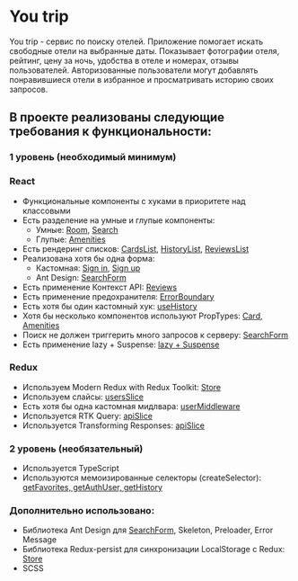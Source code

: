 # You trip

You trip - сервис по поиску отелей. Приложение помогает искать свободные отели на выбранные даты. Показывает фотографии отеля, рейтинг, цену за ночь, удобства в отеле и номерах, отзывы пользователей. Авторизованные пользователи могут добавлять понравившиеся отели в избранное и просматривать историю своих запросов.

## В проекте реализованы следующие требования к функциональности:

### 1 уровень (необходимый минимум)

### React

- Функциональные компоненты c хуками в приоритете над классовыми
- Есть разделение на умные и глупые компоненты:
  - Умные: [Room](https://github.com/DmBorozdin/Your-Trip/blob/master/src/components/room/room.tsx), [Search](https://github.com/DmBorozdin/Your-Trip/blob/master/src/components/search/search.tsx)
  - Глупые: [Amenities](https://github.com/DmBorozdin/Your-Trip/blob/master/src/components/amenities/amenities.tsx)
- Есть рендеринг списков: [CardsList](https://github.com/DmBorozdin/Your-Trip/blob/master/src/components/cards-list/cards-list.tsx), [HistoryList](https://github.com/DmBorozdin/Your-Trip/blob/master/src/components/history/history.tsx), [ReviewsList](https://github.com/DmBorozdin/Your-Trip/blob/master/src/components/reviews/reviews.tsx)
- Реализована хотя бы одна форма:
  - Кастомная: [Sign in](https://github.com/DmBorozdin/Your-Trip/blob/master/src/components/login/login.tsx), [Sign up](https://github.com/DmBorozdin/Your-Trip/blob/master/src/components/sign-up/sign-up.tsx)
  - Ant Design: [SearchForm](https://github.com/DmBorozdin/Your-Trip/blob/master/src/components/search-form/search-form.tsx)
- Есть применение Контекст API: [Reviews](https://github.com/DmBorozdin/Your-Trip/blob/master/src/components/room/room.tsx)
- Есть применение предохранителя: [ErrorBoundary](https://github.com/DmBorozdin/Your-Trip/blob/master/src/index.tsx)
- Есть хотя бы один кастомный хук: [useHistory](https://github.com/DmBorozdin/Your-Trip/blob/master/src/hooks/use-history.ts)
- Хотя бы несколько компонентов используют PropTypes: [Card](https://github.com/DmBorozdin/Your-Trip/blob/master/src/components/card/card.tsx), [Amenities](https://github.com/DmBorozdin/Your-Trip/blob/master/src/components/amenities/amenities.tsx)
- Поиск не должен триггерить много запросов к серверу: [SearchForm](https://github.com/DmBorozdin/Your-Trip/blob/master/src/components/search-form/search-form.tsx)
- Есть применение lazy + Suspense: [lazy + Suspense](https://github.com/DmBorozdin/Your-Trip/blob/master/src/components/app/App.tsx)

### Redux

- Используем Modern Redux with Redux Toolkit: [Store](https://github.com/DmBorozdin/Your-Trip/blob/master/src/store/store.ts)
- Используем слайсы: [usersSlice](https://github.com/DmBorozdin/Your-Trip/blob/master/src/store/users/users.ts)
- Есть хотя бы одна кастомная мидлвара: [userMiddleware](https://github.com/DmBorozdin/Your-Trip/blob/master/src/store/middlewares/user.ts)
- Используется RTK Query: [apiSlice](https://github.com/DmBorozdin/Your-Trip/blob/master/src/services/apiSlice.ts)
- Используется Transforming Responses: [apiSlice](https://github.com/DmBorozdin/Your-Trip/blob/master/src/services/apiSlice.ts)

### 2 уровень (необязательный)

- Используeтся TypeScript
- Используются мемоизированные селекторы (createSelector): [getFavorites, getAuthUser, getHistory](https://github.com/DmBorozdin/Your-Trip/blob/master/src/store/users/selector.ts)

### Дополнительно использовано:

- Библиотека Ant Design для [SearchForm](https://github.com/DmBorozdin/Your-Trip/blob/master/src/components/search-form/search-form.tsx), Skeleton, Preloader, Error Message
- Библиотека Redux-persist для синхронизации LocalStorage с Redux: [Store](https://github.com/DmBorozdin/Your-Trip/blob/master/src/store/store.ts)
- SCSS

